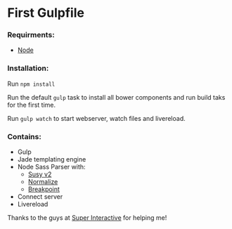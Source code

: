 # First Gulpfile

### Requirments:

- [Node](https://nodejs.org/download/)

### Installation:

Run `npm install`

Run the default `gulp` task to install all bower components and run build taks for the first time.

Run `gulp watch` to start webserver, watch files and livereload.

### Contains:

- Gulp
- Jade templating engine
- Node Sass Parser with:
    - [Susy v2](http://susy.oddbird.net/)
    - [Normalize](https://github.com/JohnAlbin/normalize-scss)
    - [Breakpoint](http://breakpoint-sass.com/)
- Connect server
- Livereload


Thanks to the guys at [Super Interactive](https://github.com/superinteractive) for helping me!
